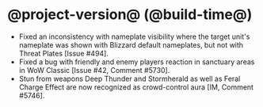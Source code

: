 # @project-version@ (@build-time@)

* Fixed an inconsistency with nameplate visibility where the target unit's nameplate was shown with Blizzard default nameplates, but not with Threat Plates [Issue #494].
* Fixed a bug with friendly and enemy players reaction in sanctuary areas in WoW Classic [Issue #42, Comment #5730].
* Stun from weapons Deep Thunder and Stormherald as well as Feral Charge Effect are now recognized as crowd-control aura [IM, Comment #5746].
